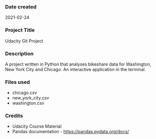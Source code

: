 ### Date created
2021-02-24

### Project Title
Udacity Git Project

### Description
A project written in Python that analyses bikeshare data for Washington, New York City and Chicago. An interactive application in the terminal.

### Files used
- chicago.csv
- new_york_city.csv
- washington.csv

### Credits
- Udacity Course Material
- Pandas documentation - https://pandas.pydata.org/docs/
